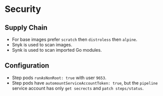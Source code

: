 # Security

## Supply Chain

* For base images prefer `scratch` then `distroless` then `alpine`.
* Snyk is used to scan images.
* Synk is used to scan imported Go modules.

## Configuration

* Step pods `runAsNonRoot: true` with user `9653`.
* Step pods have `automountServiceAccountToken: true`, but the `pipeline` service account has only `get secrects` and `patch steps/status`.